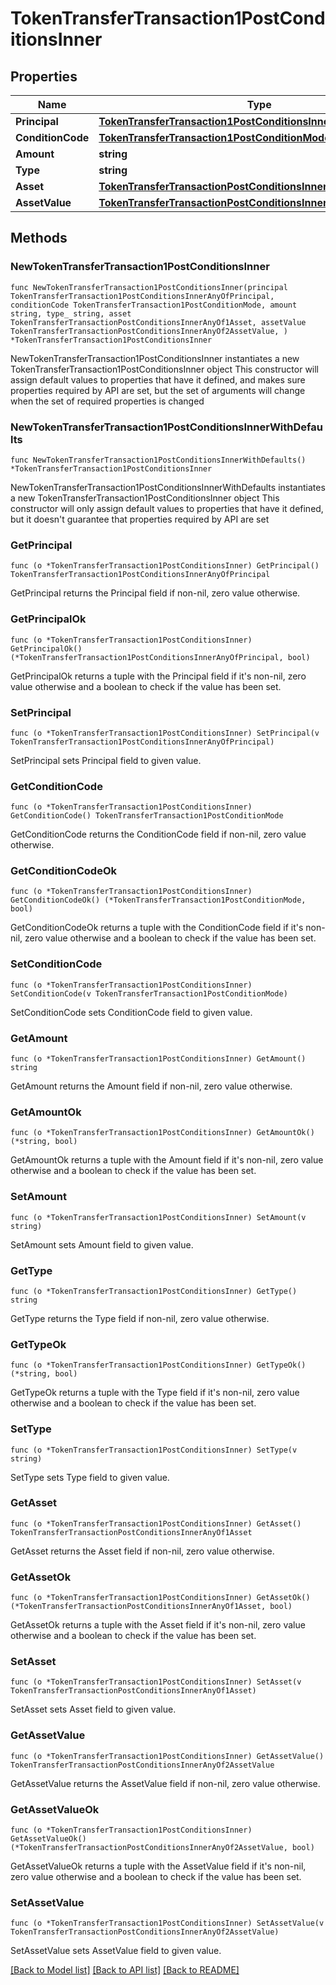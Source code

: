 # TokenTransferTransaction1PostConditionsInner

## Properties

Name | Type | Description | Notes
------------ | ------------- | ------------- | -------------
**Principal** | [**TokenTransferTransaction1PostConditionsInnerAnyOfPrincipal**](TokenTransferTransaction1PostConditionsInnerAnyOfPrincipal.md) |  | 
**ConditionCode** | [**TokenTransferTransaction1PostConditionMode**](TokenTransferTransaction1PostConditionMode.md) |  | 
**Amount** | **string** |  | 
**Type** | **string** |  | 
**Asset** | [**TokenTransferTransactionPostConditionsInnerAnyOf1Asset**](TokenTransferTransactionPostConditionsInnerAnyOf1Asset.md) |  | 
**AssetValue** | [**TokenTransferTransactionPostConditionsInnerAnyOf2AssetValue**](TokenTransferTransactionPostConditionsInnerAnyOf2AssetValue.md) |  | 

## Methods

### NewTokenTransferTransaction1PostConditionsInner

`func NewTokenTransferTransaction1PostConditionsInner(principal TokenTransferTransaction1PostConditionsInnerAnyOfPrincipal, conditionCode TokenTransferTransaction1PostConditionMode, amount string, type_ string, asset TokenTransferTransactionPostConditionsInnerAnyOf1Asset, assetValue TokenTransferTransactionPostConditionsInnerAnyOf2AssetValue, ) *TokenTransferTransaction1PostConditionsInner`

NewTokenTransferTransaction1PostConditionsInner instantiates a new TokenTransferTransaction1PostConditionsInner object
This constructor will assign default values to properties that have it defined,
and makes sure properties required by API are set, but the set of arguments
will change when the set of required properties is changed

### NewTokenTransferTransaction1PostConditionsInnerWithDefaults

`func NewTokenTransferTransaction1PostConditionsInnerWithDefaults() *TokenTransferTransaction1PostConditionsInner`

NewTokenTransferTransaction1PostConditionsInnerWithDefaults instantiates a new TokenTransferTransaction1PostConditionsInner object
This constructor will only assign default values to properties that have it defined,
but it doesn't guarantee that properties required by API are set

### GetPrincipal

`func (o *TokenTransferTransaction1PostConditionsInner) GetPrincipal() TokenTransferTransaction1PostConditionsInnerAnyOfPrincipal`

GetPrincipal returns the Principal field if non-nil, zero value otherwise.

### GetPrincipalOk

`func (o *TokenTransferTransaction1PostConditionsInner) GetPrincipalOk() (*TokenTransferTransaction1PostConditionsInnerAnyOfPrincipal, bool)`

GetPrincipalOk returns a tuple with the Principal field if it's non-nil, zero value otherwise
and a boolean to check if the value has been set.

### SetPrincipal

`func (o *TokenTransferTransaction1PostConditionsInner) SetPrincipal(v TokenTransferTransaction1PostConditionsInnerAnyOfPrincipal)`

SetPrincipal sets Principal field to given value.


### GetConditionCode

`func (o *TokenTransferTransaction1PostConditionsInner) GetConditionCode() TokenTransferTransaction1PostConditionMode`

GetConditionCode returns the ConditionCode field if non-nil, zero value otherwise.

### GetConditionCodeOk

`func (o *TokenTransferTransaction1PostConditionsInner) GetConditionCodeOk() (*TokenTransferTransaction1PostConditionMode, bool)`

GetConditionCodeOk returns a tuple with the ConditionCode field if it's non-nil, zero value otherwise
and a boolean to check if the value has been set.

### SetConditionCode

`func (o *TokenTransferTransaction1PostConditionsInner) SetConditionCode(v TokenTransferTransaction1PostConditionMode)`

SetConditionCode sets ConditionCode field to given value.


### GetAmount

`func (o *TokenTransferTransaction1PostConditionsInner) GetAmount() string`

GetAmount returns the Amount field if non-nil, zero value otherwise.

### GetAmountOk

`func (o *TokenTransferTransaction1PostConditionsInner) GetAmountOk() (*string, bool)`

GetAmountOk returns a tuple with the Amount field if it's non-nil, zero value otherwise
and a boolean to check if the value has been set.

### SetAmount

`func (o *TokenTransferTransaction1PostConditionsInner) SetAmount(v string)`

SetAmount sets Amount field to given value.


### GetType

`func (o *TokenTransferTransaction1PostConditionsInner) GetType() string`

GetType returns the Type field if non-nil, zero value otherwise.

### GetTypeOk

`func (o *TokenTransferTransaction1PostConditionsInner) GetTypeOk() (*string, bool)`

GetTypeOk returns a tuple with the Type field if it's non-nil, zero value otherwise
and a boolean to check if the value has been set.

### SetType

`func (o *TokenTransferTransaction1PostConditionsInner) SetType(v string)`

SetType sets Type field to given value.


### GetAsset

`func (o *TokenTransferTransaction1PostConditionsInner) GetAsset() TokenTransferTransactionPostConditionsInnerAnyOf1Asset`

GetAsset returns the Asset field if non-nil, zero value otherwise.

### GetAssetOk

`func (o *TokenTransferTransaction1PostConditionsInner) GetAssetOk() (*TokenTransferTransactionPostConditionsInnerAnyOf1Asset, bool)`

GetAssetOk returns a tuple with the Asset field if it's non-nil, zero value otherwise
and a boolean to check if the value has been set.

### SetAsset

`func (o *TokenTransferTransaction1PostConditionsInner) SetAsset(v TokenTransferTransactionPostConditionsInnerAnyOf1Asset)`

SetAsset sets Asset field to given value.


### GetAssetValue

`func (o *TokenTransferTransaction1PostConditionsInner) GetAssetValue() TokenTransferTransactionPostConditionsInnerAnyOf2AssetValue`

GetAssetValue returns the AssetValue field if non-nil, zero value otherwise.

### GetAssetValueOk

`func (o *TokenTransferTransaction1PostConditionsInner) GetAssetValueOk() (*TokenTransferTransactionPostConditionsInnerAnyOf2AssetValue, bool)`

GetAssetValueOk returns a tuple with the AssetValue field if it's non-nil, zero value otherwise
and a boolean to check if the value has been set.

### SetAssetValue

`func (o *TokenTransferTransaction1PostConditionsInner) SetAssetValue(v TokenTransferTransactionPostConditionsInnerAnyOf2AssetValue)`

SetAssetValue sets AssetValue field to given value.



[[Back to Model list]](../README.md#documentation-for-models) [[Back to API list]](../README.md#documentation-for-api-endpoints) [[Back to README]](../README.md)


